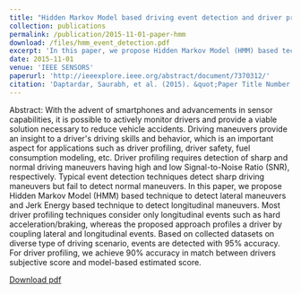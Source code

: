 ```yaml
---
title: "Hidden Markov Model based driving event detection and driver profiling from mobile inertial sensor data"
collection: publications
permalink: /publication/2015-11-01-paper-hmm
download: /files/hmm_event_detection.pdf
excerpt: 'In this paper, we propose Hidden Markov Model (HMM) based technique to detect lateral maneuvers and Jerk Energy based technique to detect longitudinal maneuvers.'
date: 2015-11-01
venue: 'IEEE SENSORS'
paperurl: 'http://ieeexplore.ieee.org/abstract/document/7370312/'
citation: 'Daptardar, Saurabh, et al. (2015). &quot;Paper Title Number 3.&quot; <i>Journal 1</i>. 1(3).'
---
```

Abstract:
With the advent of smartphones and advancements in sensor capabilities, it is possible to actively monitor drivers and provide a viable solution necessary to reduce vehicle accidents. Driving maneuvers provide an insight to a driver's driving skills and behavior, which is an important aspect for applications such as driver profiling, driver safety, fuel consumption modeling, etc. Driver profiling requires detection of sharp and normal driving maneuvers having high and low Signal-to-Noise Ratio (SNR), respectively. Typical event detection techniques detect sharp driving maneuvers but fail to detect normal maneuvers. In this paper, we propose Hidden Markov Model (HMM) based technique to detect lateral maneuvers and Jerk Energy based technique to detect longitudinal maneuvers. Most driver profiling techniques consider only longitudinal events such as hard acceleration/braking, whereas the proposed approach profiles a driver by coupling lateral and longitudinal events. Based on collected datasets on diverse type of driving scenario, events are detected with 95% accuracy. For driver profiling, we achieve 90% accuracy in match between drivers subjective score and model-based estimated score.

[Download pdf](/files/hmm_event_detection.pdf)
